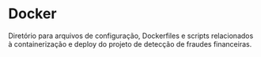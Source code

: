 # Docker

Diretório para arquivos de configuração, Dockerfiles e scripts relacionados à containerização e deploy do projeto de detecção de fraudes financeiras.
